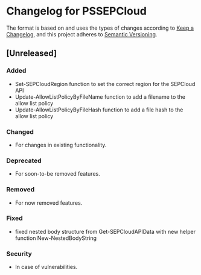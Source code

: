 # Changelog for PSSEPCloud

The format is based on and uses the types of changes according to [Keep a Changelog](https://keepachangelog.com/en/1.0.0/),
and this project adheres to [Semantic Versioning](https://semver.org/spec/v2.0.0.html).

## [Unreleased]

### Added

- Set-SEPCloudRegion function to set the correct region for the SEPCloud API
- Update-AllowListPolicyByFileName function to add a filename to the allow list policy
- Update-AllowListPolicyByFileHash function to add a file hash to the allow list policy


### Changed

- For changes in existing functionality.

### Deprecated

- For soon-to-be removed features.

### Removed

- For now removed features.

### Fixed

- fixed nested body structure from Get-SEPCloudAPIData with new helper function New-NestedBodyString

### Security

- In case of vulnerabilities.
